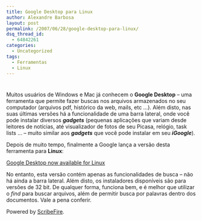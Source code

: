 ```yaml
---
title: Google Desktop para Linux
author: Alexandre Barbosa
layout: post
permalink: /2007/06/28/google-desktop-para-linux/
dsq_thread_id:
  - 64842261
categories:
  - Uncategorized
tags:
  - Ferramentas
  - Linux
---
```

# 

Muitos usuários de Windows e Mac já conhecem o **Google Desktop** – uma ferramenta que permite fazer buscas nos arquivos armazenados no seu computador (arquivos pdf, histórico da web, mails, etc …). Além disto, nas suas últimas versões há a funcionalidade de uma barra lateral, onde você pode instalar diversos ***gadgets*** (pequenas aplicações que variam desde leitores de notícias, até visualizador de fotos de seu Picasa, relógio, task lists … – muito similar aos ***gadgets*** que você pode instalar em seu ***iGoogle***).  
  
Depois de muito tempo, finalmente a Google lança a versão desta ferramenta para **Linux**:  
  
[Google Desktop now available for Linux][1]  
  
No entanto, esta versão contém apenas as funcionalidades de busca – não há ainda a barra lateral. Além disto, os instaladores disponíveis são para versões de 32 bit. De qualquer forma, funciona bem, e é melhor que utilizar o *find* para buscar arquivos, além de permitir busca por palavras dentro dos documentos. Vale a pena conferir.  
  
Powered by [ScribeFire][2].

 [1]: http://googleblog.blogspot.com/2007/06/google-desktop-now-available-for-linux.html
 [2]: http://scribefire.com/